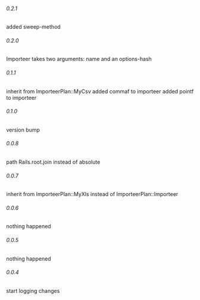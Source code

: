 ###### 0.2.1
added sweep-method

###### 0.2.0
Importeer takes two arguments: name and an options-hash

###### 0.1.1
inherit from ImporteerPlan::MyCsv
added commaf to importeer
added pointf to importeer

###### 0.1.0
version bump

###### 0.0.8
path Rails.root.join instead of absolute

###### 0.0.7
inherit from ImporteerPlan::MyXls instead of ImporteerPlan::Importeer

###### 0.0.6
nothing happened

###### 0.0.5
nothing happened

###### 0.0.4
start logging changes
